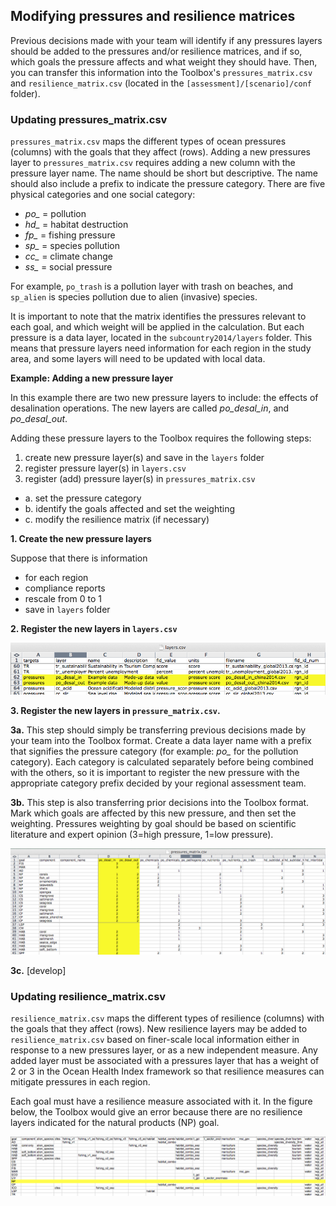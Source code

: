 ## Modifying pressures and resilience matrices

Previous decisions made with your team will identify if any pressures layers should be added to the pressures and/or resilience matrices, and if so, which goals the pressure affects and what weight they should have. Then, you can transfer this information into the Toolbox's `pressures_matrix.csv` and `resilience_matrix.csv` (located in the `[assessment]/[scenario]/conf` folder).


### Updating pressures_matrix.csv

`pressures_matrix.csv` maps the different types of ocean pressures (columns) with the goals that they affect (rows). Adding a new pressures layer to `pressures_matrix.csv` requires adding a new column with the pressure layer name. The name should be short but descriptive. The name should also include a prefix to indicate the pressure category. There are five physical categories and one social category:

* *po_* = pollution
* *hd_* = habitat destruction
* *fp_* = fishing pressure
* *sp_* = species pollution
* *cc_* = climate change
* *ss_* = social pressure  

For example, `po_trash` is a pollution layer with trash on beaches, and `sp_alien` is species pollution due to alien (invasive) species.

It is important to note that the matrix identifies the pressures relevant to each goal, and which weight will be applied in the calculation. But each pressure is a data layer, located in the `subcountry2014/layers` folder. This means that pressure layers need information for each region in the study area, and some layers will need to be updated with local data.  

**Example: Adding a new pressure layer**

In this example there are two new pressure layers to include: the effects of desalination operations. The new layers are called *po_desal_in*, and *po_desal_out*.  

Adding these pressure layers to the Toolbox requires the following steps:

1. create new pressure layer(s) and save in the `layers` folder
2. register pressure layer(s) in `layers.csv` 
3. register (add) pressure layer(s) in `pressures_matrix.csv`
  + a. set the pressure category  
  + b. identify the goals affected and set the weighting
  + c. modify the resilience matrix (if necessary) 


**1. Create the new pressure layers**

Suppose that there is information 

- for each region
- compliance reports
- rescale from 0 to 1
- save in `layers` folder

**2. Register the new layers in `layers.csv`**

![](./fig/register_pressure.png)

**3. Register the new layers in `pressure_matrix.csv`.**  

**3a.** This step should simply be transferring previous decisions made by your team into the Toolbox format. Create a data layer name with a prefix that signifies the pressure category (for example: *po_* for the pollution category). Each category is calculated separately before being combined with the others, so it is important to register the new pressure with the appropriate category prefix decided by your regional assessment team.  

**3b.** This step is also transferring prior decisions into the Toolbox format. Mark which goals are affected by this new pressure, and then set the weighting. Pressures weighting by goal should be based on scientific literature and expert opinion (3=high pressure, 1=low pressure). 

![](./fig/register_new_pressures.png)

**3c.** [develop]



### Updating resilience_matrix.csv

`resilience_matrix.csv` maps the different types of resilience (columns) with the goals that they affect (rows). New resilience layers may be added to `resilience_matrix.csv` based on finer-scale local information either in response to a new pressures layer, or as a new independent measure. Any added layer must be associated with a pressures layer that has a weight of 2 or 3 in the Ocean Health Index framework so that resilience measures can mitigate pressures in each region.

Each goal must have a resilience measure associated with it. In the figure below, the Toolbox would give an error because there are no resilience layers indicated for the natural products (NP) goal. 
  
![](./fig/resil_mtx_bad.png)  
  
